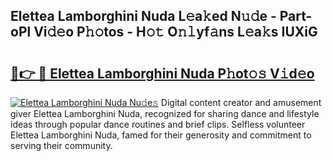 ## Elettea Lamborghini Nuda L𝚎a𝚔ed N𝚞𝚍e - Part-oPl Vi𝚍𝚎o P𝚑𝚘tos - H𝚘𝚝 O𝚗𝚕yf𝚊ns L𝚎a𝚔s IUXiG

# <h2><a href="http://kf0obg.oniu.top/?m=Elettea+Lamborghini+Nuda">🔗👉 🔴 Elettea Lamborghini Nuda P𝚑ot𝚘𝚜 V𝚒d𝚎o</a></h2>

[![Elettea Lamborghini Nuda Nu𝚍e𝚜](https://i.imgur.com/0qMVB7G.gif)](http://kf0obg.oniu.top/?m=Elettea+Lamborghini+Nuda)
Digital content creator and amusement giver Elettea Lamborghini Nuda, recognized for sharing dance and lifestyle ideas through popular dance routines and brief clips. Selfless volunteer Elettea Lamborghini Nuda, famed for their generosity and commitment to serving their community.  
